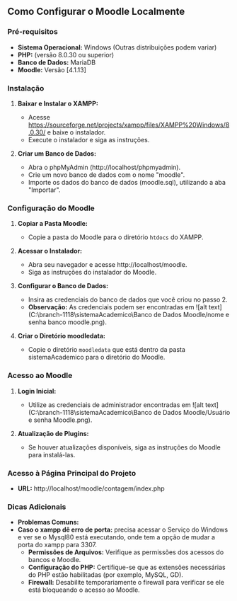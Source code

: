 ## Como Configurar o Moodle Localmente

### Pré-requisitos
* **Sistema Operacional:** Windows (Outras distribuições podem variar)
* **PHP:** (versão 8.0.30 ou superior)
* **Banco de Dados:** MariaDB
* **Moodle:** Versão [4.1.13]

### Instalação
1. **Baixar e Instalar o XAMPP:**
   * Acesse https://sourceforge.net/projects/xampp/files/XAMPP%20Windows/8.0.30/ e baixe o instalador.
   * Execute o instalador e siga as instruções.

2. **Criar um Banco de Dados:**
   * Abra o phpMyAdmin (http://localhost/phpmyadmin).
   * Crie um novo banco de dados com o nome "moodle".
   * Importe os dados do banco de dados (moodle.sql), utilizando a aba "Importar".

### Configuração do Moodle
1. **Copiar a Pasta Moodle:**
   * Copie a pasta do Moodle para o diretório `htdocs` do XAMPP.

2. **Acessar o Instalador:**
   * Abra seu navegador e acesse http://localhost/moodle.
   * Siga as instruções do instalador do Moodle.

3. **Configurar o Banco de Dados:**
   * Insira as credenciais do banco de dados que você criou no passo 2.
   * **Observação:** As credenciais podem ser encontradas em ![alt text](C:\branch-1118\sistemaAcademico\Banco de Dados Moodle/nome e senha banco moodle.png).

4. **Criar o Diretório moodledata:**
   * Copie o diretório `moodledata` que está dentro da pasta sistemaAcademico  para o diretório do Moodle.
 

### Acesso ao Moodle
1. **Login Inicial:**
   * Utilize as credenciais de administrador encontradas em ![alt text](C:\branch-1118\sistemaAcademico\Banco de Dados Moodle/Usuário e senha Moodle.png).

2. **Atualização de Plugins:**
   * Se houver atualizações disponíveis, siga as instruções do Moodle para instalá-las.

### Acesso à Página Principal do Projeto
* **URL:** http://localhost/moodle/contagem/index.php

### Dicas Adicionais
* **Problemas Comuns:**
 * **Caso o xampp dê erro de porta:** precisa acessar o Serviço do Windows e ver se o Mysql80 está executando, onde tem a opção de mudar a porta do xampp para 3307.
   * **Permissões de Arquivos:** Verifique as permissões dos acessos do bancos e Moodle.
   * **Configuração do PHP:** Certifique-se que as extensões necessárias do PHP estão habilitadas (por exemplo, MySQL, GD).
   * **Firewall:** Desabilite temporariamente o firewall para verificar se ele está bloqueando o acesso ao Moodle.
